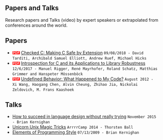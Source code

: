 ## Papers and Talks

Research papers and Talks (video) by expert speakers or extrapolated from 
conferences around the world.

## Papers

* ![pdf doc](./img/pdf_doc.png?raw=true) [Checked C: Making C Safe by Extension](https://www.microsoft.com/en-us/research/uploads/prod/2018/09/checkedc-secdev2018-preprint.pdf) `09/08/2018 - David Tarditi, Archibald Samuel Elliott, Andrew Ruef, Michael Hicks`
* ![pdf doc](./img/pdf_doc.png?raw=true) [Introspection for C and its Applications to Library Robustness](https://arxiv.org/pdf/1712.01163v1.pdf) `12/6/2017 - Manuel Rigger, René Mayrhofer, Roland Schatz, Matthias Grimmer and Hanspeter Mössenböck`
* ![pdf doc](./img/pdf_doc.png?raw=true) [Undefined Behavior: What Happened to My Code?](https://people.csail.mit.edu/nickolai/papers/wang-undef-2012-08-21.pdf) `August 2012 - Xi Wang, Haogang Chen, Alvin Cheung, Zhihao Jia, Nickolai Zeldovich, M. Frans Kaashoek`

## Talks

* [How to succeed in language design without really trying](https://www.youtube.com/watch?v=Sg4U4r_AgJU) `November 2015 - Brian Kernighan`
* [Unicorn Unix Magic Tricks](https://www.youtube.com/watch?v=DGhlQomeqKc) `ArrrrCamp 2014 - Thorsten Ball`
* [Elements of Programming Style](https://www.youtube.com/watch?v=8SUkrR7ZfTA) `07/13/2009 - Brian Kernighan`
